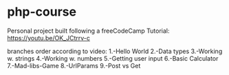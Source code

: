 # php-course
Personal project built following a freeCodeCamp Tutorial: https://youtu.be/OK_JCtrrv-c

branches order according to video:
1.-Hello World
2.-Data types
3.-Working w. strings
4.-Working w. numbers
5.-Getting user input
6.-Basic Calculator
7.-Mad-libs-Game
8.-UrlParams
9.-Post vs Get